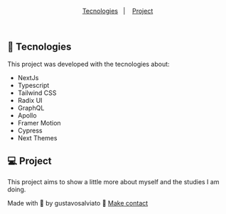 
<p align="center">
  <a href="#-tecnologias">Tecnologies</a>&nbsp;&nbsp;&nbsp;|&nbsp;&nbsp;&nbsp;
  <a href="#-projeto">Project</a>&nbsp;&nbsp;
</p>


<br>

## 🚀 Tecnologies

This project was developed with the tecnologies about:

- NextJs
- Typescript
- Tailwind CSS
- Radix UI
- GraphQL
- Apollo
- Framer Motion
- Cypress
- Next Themes


## 💻 Project

This project aims to show a little more about myself and the studies I am doing.

Made with 💜 by gustavosalviato :wave: [Make contact](https://www.linkedin.com/in/gustavo-salviato-910048212/)
